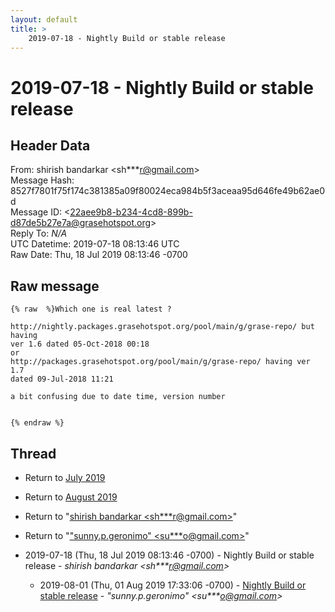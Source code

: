 ```yaml
---
layout: default
title: >
    2019-07-18 - Nightly Build or stable release
---
```


# 2019-07-18 - Nightly Build or stable release

## Header Data

From: shirish bandarkar \<sh***r@gmail.com\><br>
Message Hash: 8527f7801f75f174c381385a09f80024eca984b5f3aceaa95d646fe49b62ae0d<br>
Message ID: \<22aee9b8-b234-4cd8-899b-d87de5b27e7a@grasehotspot.org\><br>
Reply To: _N/A_<br>
UTC Datetime: 2019-07-18 08:13:46 UTC<br>
Raw Date: Thu, 18 Jul 2019 08:13:46 -0700<br>

## Raw message

```
{% raw  %}Which one is real latest ?

http://nightly.packages.grasehotspot.org/pool/main/g/grase-repo/ but having 
ver 1.6 dated 05-Oct-2018 00:18
or
http://packages.grasehotspot.org/pool/main/g/grase-repo/ having ver 1.7 
dated 09-Jul-2018 11:21

a bit confusing due to date time, version number


{% endraw %}
```

## Thread

+ Return to [July 2019](/archive/2019/07)
+ Return to [August 2019](/archive/2019/08)

+ Return to "[shirish bandarkar <sh***r<span>@</span>gmail.com>](/authors/sh___r_at_gmail_com)"
+ Return to "["sunny.p.geronimo" <su***o<span>@</span>gmail.com>](/authors/su___o_at_gmail_com)"

+ 2019-07-18 (Thu, 18 Jul 2019 08:13:46 -0700) - Nightly Build or stable release - _shirish bandarkar \<sh***r@gmail.com\>_
  + 2019-08-01 (Thu, 01 Aug 2019 17:33:06 -0700) - [Nightly Build or stable release](/archive/2019/08/2f2fe21d92ed118771d8568b2933ede0f23cf3df1a06f2d84fd6be087bf9ff5c) - _"sunny.p.geronimo" \<su***o@gmail.com\>_

